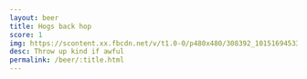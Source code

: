 ```yaml
---
layout: beer
title: Hogs back hop
score: 1
img: https://scontent.xx.fbcdn.net/v/t1.0-0/p480x480/308392_10151694533218745_306927282_n.jpg?oh=9c750f5605d1192421977def4ad29c1b&oe=58CA3AC8
desc: Throw up kind if awful
permalink: /beer/:title.html
---
```

